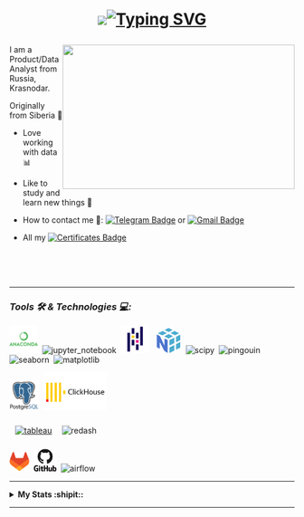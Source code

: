 <h1 align="center">

<img src="https://github.com/blackcater/blackcater/raw/main/images/Hi.gif" height="50"/>[![Typing SVG](https://readme-typing-svg.demolab.com?font=Fira+Code&size=30&duration=1000&pause=1500&color=2775F7&center=true&vCenter=true&width=300&lines=Hello+there!+%F0%9F%8C%8E)](https://git.io/typing-svg)

</a></h1>

<p>
<img src="https://media1.giphy.com/media/3oKIPEqDGUULpEU0aQ/giphy.gif?cid=ecf05e47ir6ekkmdon8aaovslbkpixlqukhr7k0alepegs41&ep=v1_gifs_search&rid=giphy.gif&ct=g" align="right" width="410" height="255"/>

   I am a Product/Data Analyst <!-- <img src="https://media3.giphy.com/media/IElaFaL2bFelZyxSEE/giphy.gif?cid=ecf05e47c2i7ebovymbourx5m7m7val75zdj0ghkkh1we481&ep=v1_stickers_search&rid=giphy.gif&ct=s)" width="110"> --> from Russia, Krasnodar.

Originally from Siberia 🏡


- Love working with data 📊

- Like to study and learn new things 📖

- How to contact me 📱: [![Telegram Badge](https://img.shields.io/badge/-Telegram-blue?style=flat&logo=Telegram&logoColor=white)](https://t.me/IvanoVladimir28)</a> or 
  [![Gmail Badge](https://img.shields.io/badge/-@Mail-red?style=flat&logo=Gmail&logoColor=yellow)](mailto:volody28ivanov@yandex.ru)

- All my [![Certificates Badge](https://img.shields.io/badge/-certificates-9cf?style=flat&logo=Checkmarx&logoColor=black)](https://disk.yandex.ru/d/8DKv170csv6AHw)

<!--  My [![Tableau Badge](https://img.shields.io/badge/-Tableau-informational?style=flat&logo=Tableau&logoColor=white)](https://public.tableau.com/app/profile/vladimir.ivanov6806) dashboards. 
 -->
</p>

<br><br><br>

---

***<h3 align="left">Tools 🛠 & Technologies 💻:</h3>*** 

<div>
  <img src="https://github.com/devicons/devicon/blob/master/icons/anaconda/anaconda-original-wordmark.svg" title="Anaconda" width="50" height="50"/>&nbsp;
  <img src="https://upload.wikimedia.org/wikipedia/commons/3/38/Jupyter_logo.svg" title="jupyter_notebook" alt="jupyter_notebook"  height="47"/>&nbsp;
  <img src="https://raw.githubusercontent.com/devicons/devicon/2ae2a900d2f041da66e950e4d48052658d850630/icons/pandas/pandas-original.svg" title="pandas" alt="pandas" width="50" height="50"/>&nbsp;
  <img href="https://numpy.org/" target="_blank" rel="noreferrer"> <img src="https://raw.githubusercontent.com/devicons/devicon/master/icons/numpy/numpy-original.svg" title="numpy" alt="numpy" width="45" height="45"/>&nbsp;
  <img src="https://scipy.org/images/logo.svg" title="scipy" alt="scipy" width="45" height="45"/>&nbsp;
  <img src="https://pingouin-stats.org/build/html/_static/pingouin.png" title="pingouin" alt="pingouin" width="45" height="45"/>&nbsp;
  <img src="https://seaborn.pydata.org/_images/logo-mark-lightbg.svg" title="seaborn" alt="seaborn" width="50" height="50"/>&nbsp;
  <img src="https://matplotlib.org/stable/_images/sphx_glr_logos2_001.png" title="matplotlib" alt="matplotlib" width="45" height="45"/>&nbsp;

</a> <p align="left">

  <img src="https://raw.githubusercontent.com/devicons/devicon/master/icons/postgresql/postgresql-original-wordmark.svg" title="postgresql" alt="postgresql" width="52" height="52"/>&nbsp;
  <img src="https://raw.githubusercontent.com/ClickHouse/clickhouse-presentations/master/images/logo-200x120.png" title="clickHouse" alt="clickHouse" height="67"/>&nbsp;

</a> <p align="left"> 

  <a href="https://www.tableau.com/" target="_blank"><img style="margin: 10px" src="https://profilinator.rishav.dev/skills-assets/tableau.svg" title="tableau" alt="tableau" width="40 " /></a>&nbsp;
  <img src="https://www.vectorlogo.zone/logos/redashio/redashio-icon.svg" title="redash" alt="redash"  height="42"/>&nbsp;

</a> <p align="left">

  <img src="https://github.com/badges/shields/blob/master/logo/gitlab.svg" title="gitLab" alt="gitLab" width="35" /></a>&nbsp;
  <img src="https://github.com/devicons/devicon/blob/master/icons/github/github-original-wordmark.svg" title="GitHub" width="40" height="40"/>&nbsp;
  <img src="https://upload.wikimedia.org/wikipedia/commons/d/de/AirflowLogo.png" title="airflow" alt="airflow"  height="32"/>&nbsp;
</div>

---

<details>
  <summary><b>My Stats :shipit::</b></summary>

| <a href="https://github.com/anuraghazra/github-readme-stats"><img align="center" src="https://github-readme-stats.vercel.app/api/top-langs?username=IvanoVladimir&show_icons=true&layout=compact&langs_count=8&hide=jupyter%20notebook&exclude_repo=IvanoVladimir&hide_border=true&theme=flag-india" alt="stats" /></a> | <a href="https://git.io/streak-stats"><img align="center" src="https://github-readme-streak-stats.herokuapp.com/?user=IvanoVladimir&hide_border=true" alt="stats" /></a></a> |
| - | - |


| <a href="https://github.com/anuraghazra/github-readme-stats"><img align="center" src="https://github-readme-stats.vercel.app/api?username=IvanoVladimir&show_icons=true&hide_border=true&include_all_commits=true&theme=flag-india&hide=contribs" /> | <a href="https://github.com/ryo-ma/github-profile-trophy"><img align="center" src="https://github-profile-trophy.vercel.app/?username=IvanoVladimir&theme=flat&row=2&column=3&margin-w=11.47&margin-h=11.47" /></a> |
| - | - |

</details>

---

<div id="counter" align="left">
<img src="https://komarev.com/ghpvc/?username=IvanoVladimir&style=flat-square&color=green" alt=""/>
  </a>
</div>
